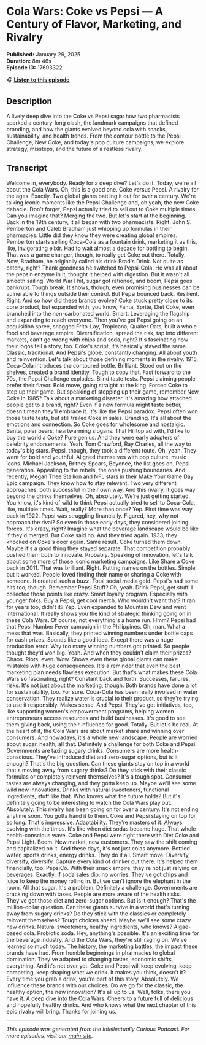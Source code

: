 # Cola Wars: Coke vs Pepsi — A Century of Flavor, Marketing, and Rivalry

**Published:** January 29, 2025  
**Duration:** 8m 46s  
**Episode ID:** 17693322

🎧 **[Listen to this episode](https://intellectuallycurious.buzzsprout.com/2529712/episodes/17693322-cola-wars-coke-vs-pepsi-—-a-century-of-flavor-marketing-and-rivalry)**

## Description

A lively deep dive into the Coke vs Pepsi saga: how two pharmacists sparked a century-long clash, the landmark campaigns that defined branding, and how the giants evolved beyond cola with snacks, sustainability, and health trends. From the contour bottle to the Pepsi Challenge, New Coke, and today's pop culture campaigns, we explore strategy, missteps, and the future of a restless rivalry.

## Transcript

Welcome in, everybody. Ready for a deep dive? Let's do it. Today, we're all about the Cola Wars. Oh, this is a good one. Coke versus Pepsi. A rivalry for the ages. Exactly. Two global giants battling it out for over a century. We're talking iconic moments like the Pepsi Challenge and, oh yeah, the new Coke debacle. Don't forget, Pepsi actually tried to sell out to Coke multiple times. Can you imagine that? Merging the two. But let's start at the beginning. Back in the 19th century, it all began with two pharmacists. Right. John S. Pemberton and Caleb Bradham just whipping up formulas in their pharmacies. Little did they know they were creating global empires. Pemberton starts selling Coca-Cola as a fountain drink, marketing it as this, like, invigorating elixir. Had to wait almost a decade for bottling to begin. That was a game changer, though, to really get Coke out there. Totally. Now, Bradham, he originally called his drink Brad's Drink. Not quite as catchy, right? Thank goodness he switched to Pepsi-Cola. He was all about the pepsin enzyme in it, thought it helped with digestion. But it wasn't all smooth sailing. World War I hit, sugar got rationed, and boom, Pepsi goes bankrupt. Tough break. It shows, though, even promising businesses can be vulnerable to things outside their control. But Pepsi bounced back. Resilient. Right. And so how did these brands evolve? Coke stuck pretty close to its core product, but expanded with, you know, Fanta, Sprite, Diet Coke, even branched into the non-carbonated world. Smart. Leveraging the flagship and expanding to reach everyone. Then you've got Pepsi going on an acquisition spree, snagged Frito-Lay, Tropicana, Quaker Oats, built a whole food and beverage empire. Diversification, spread the risk, tap into different markets, can't go wrong with chips and soda, right? It's fascinating how their logos tell a story, too. Coke's script, it's basically stayed the same. Classic, traditional. And Pepsi's globe, constantly changing. All about youth and reinvention. Let's talk about those defining moments in the rivalry. 1915, Coca-Cola introduces the contoured bottle. Brilliant. Stood out on the shelves, created a brand identity. Tough to copy that. Fast forward to the 70s, the Pepsi Challenge explodes. Blind taste tests. Pepsi claiming people prefer their flavor. Bold move, going straight at the king. Forced Coke to step up their game. But speaking of stepping up their game, remember New Coke in 1985? Talk about a marketing disaster. It's amazing how attached people get to a brand, right? Even if a new formula might taste better, doesn't mean they'll embrace it. It's like the Pepsi paradox. Pepsi often won those taste tests, but still trailed Coke in sales. Branding. It's all about the emotions and connection. So Coke goes for wholesome and nostalgic. Santa, polar bears, heartwarming slogans. That Hilltop ad with, I'd like to buy the world a Coke? Pure genius. And they were early adopters of celebrity endorsements. Yeah. Tom Crawford, Ray Charles, all the way to today's big stars. Pepsi, though, they took a different route. Oh, yeah. They went for bold and youthful. Aligned themselves with pop culture, music icons. Michael Jackson, Britney Spears, Beyonce, the list goes on. Pepsi generation. Appealing to the rebels, the ones pushing boundaries. And recently, Megan Thee Stallion and NFL stars in their Make Your Game Day Epic campaign. They know how to stay relevant. Two very different approaches, both successful in their own way. And this rivalry, it goes way beyond the drinks themselves. Oh, absolutely. We're just getting started. You know, it's kind of wild to think Pepsi actually tried to sell to Coca-Cola, like, multiple times. Wait, really? More than once? Yep. First time was way back in 1922. Pepsi was struggling financially. Figured, hey, why not approach the rival? So even in those early days, they considered joining forces. It's crazy, right? Imagine what the beverage landscape would be like if they'd merged. But Coke said no. And they tried again. 1933, they knocked on Coke's door again. Same result. Coke turned them down. Maybe it's a good thing they stayed separate. That competition probably pushed them both to innovate. Probably. Speaking of innovation, let's talk about some more of those iconic marketing campaigns. Like Share a Coke back in 2011. That was brilliant. Right. Putting names on the bottles. Simple, but it worked. People loved finding their name or sharing a Coke with someone. It created such a buzz. Total social media gold. Pepsi's had some hits too, though. Remember Pepsi Stuff? Oh, yeah. Drink Pepsi, get stuff. I collected those points like crazy. Smart loyalty program. Especially with younger folks. Buy a Pepsi, get cool merch. Who wouldn't want that? It ran for years too, didn't it? Yep. Even expanded to Mountain Dew and went international. It really shows you the kind of strategic thinking going on in these Cola Wars. Of course, not everything's a home run. Hmm? Pepsi had that Pepsi Number Fever campaign in the Philippines. Oh, man. What a mess that was. Basically, they printed winning numbers under bottle caps for cash prizes. Sounds like a good idea. Except there was a huge production error. Way too many winning numbers got printed. So people thought they'd won big. Yeah. And when they couldn't claim their prizes? Chaos. Riots, even. Wow. Shows even these global giants can make mistakes with huge consequences. It's a reminder that even the best marketing plan needs flawless execution. But that's what makes these Cola Wars so fascinating, right? Constant back and forth. Successes, failures, risks. It's not just about the marketing, though. Both brands have done a lot for sustainability, too. For sure. Coca-Cola has been really involved in water conservation. They realize water is crucial to their product, so they're trying to use it responsibly. Makes sense. And Pepsi. They've got initiatives, too, like supporting women's empowerment programs, helping women entrepreneurs access resources and build businesses. It's good to see them giving back, using their influence for good. Totally. But let's be real. At the heart of it, the Cola Wars are about market share and winning over consumers. And nowadays, it's a whole new landscape. People are worried about sugar, health, all that. Definitely a challenge for both Coke and Pepsi. Governments are taxing sugary drinks. Consumers are more health-conscious. They've introduced diet and zero-sugar options, but is it enough? That's the big question. Can these giants stay on top in a world that's moving away from sugary drinks? Do they stick with their classic formulas or completely reinvent themselves? It's a tough spot. Consumer tastes are always changing, and they gotta keep up. Maybe we'll see some wild new innovations. Drinks with natural sweeteners, functional ingredients, stuff like that. Who knows what the future holds? But it's definitely going to be interesting to watch the Cola Wars play out. Absolutely. This rivalry has been going on for over a century. It's not ending anytime soon. You gotta hand it to them. Coke and Pepsi staying on top for so long. That's impressive. Adaptability. They're masters of it. Always evolving with the times. It's like when diet sodas became huge. That whole health-conscious wave. Coke and Pepsi were right there with Diet Coke and Pepsi Light. Boom. New market, new customers. They saw the shift coming and capitalized on it. And these days, it's not just colas anymore. Bottled water, sports drinks, energy drinks. They do it all. Smart move. Diversify, diversify, diversify. Capture every kind of drinker out there. It's helped them financially, too. PepsiCo. With their snack empire, they're not just relying on beverages. Exactly. If soda sales dip, no worries. They've got chips and juice to keep the money rolling in. But we can't ignore the elephant in the room. All that sugar. It's a problem. Definitely a challenge. Governments are cracking down with taxes. People are more aware of the health risks. They've got those diet and zero-sugar options. But is it enough? That's the million-dollar question. Can these giants survive in a world that's turning away from sugary drinks? Do they stick with the classics or completely reinvent themselves? Tough choices ahead. Maybe we'll see some crazy new drinks. Natural sweeteners, healthy ingredients, who knows? Algae-based cola. Probiotic soda. Hey, anything's possible. It's an exciting time for the beverage industry. And the Cola Wars, they're still raging on. We've learned so much today. The history, the marketing battles, the impact these brands have had. From humble beginnings in pharmacies to global domination. They've adapted to changing tastes, economic shifts, everything. And it's not over yet. Coke and Pepsi will keep evolving, keep competing, keep shaping what we drink. It makes you think, doesn't it? Every time you grab a drink, you're part of this story. Absolutely. We influence these brands with our choices. Do we go for the classic, the healthy option, the new innovation? It's all up to us. Well, folks, there you have it. A deep dive into the Cola Wars. Cheers to a future full of delicious and hopefully healthy drinks. And who knows what the next chapter of this epic rivalry will bring. Thanks for joining us.

---
*This episode was generated from the Intellectually Curious Podcast. For more episodes, visit our [main site](https://intellectuallycurious.buzzsprout.com).*
